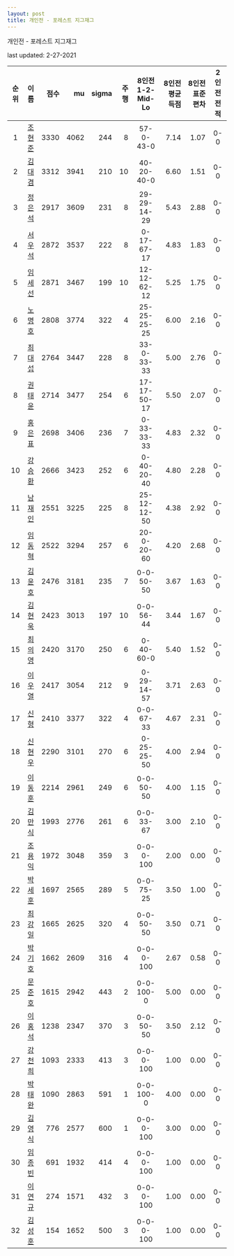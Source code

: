 ```yaml
---
layout: post
title: 개인전 - 포레스트 지그재그
---
```



개인전 - 포레스트 지그재그


last updated: 2-27-2021

| 순위 | 이름 | 점수 | mu | sigma | 주행 | 8인전 1-2-Mid-Lo | 8인전 평균득점 | 8인전 표준편차 | 2인전 전적 |
|:---:|:---:|---:|---:|---:|---:|:---:|---:|---:|:---:|
| 1 | [조현준](../johyeonjun) | 3330 | 4062 | 244 | 8 | 57-0-43-0 | 7.14 | 1.07 | 0-0 |
| 2 | [김대겸](../gimdaigyeom) | 3312 | 3941 | 210 | 10 | 40-20-40-0 | 6.60 | 1.51 | 0-0 |
| 3 | [정은석](../jeongeunseok) | 2917 | 3609 | 231 | 8 | 29-29-14-29 | 5.43 | 2.88 | 0-0 |
| 4 | [서우석](../seouseok) | 2872 | 3537 | 222 | 8 | 0-17-67-17 | 4.83 | 1.83 | 0-0 |
| 5 | [임세선](../imseseon) | 2871 | 3467 | 199 | 10 | 12-12-62-12 | 5.25 | 1.75 | 0-0 |
| 6 | [노명호](../nomyeongho) | 2808 | 3774 | 322 | 4 | 25-25-25-25 | 6.00 | 2.16 | 0-0 |
| 7 | [최대섭](../choidaiseob) | 2764 | 3447 | 228 | 8 | 33-0-33-33 | 5.00 | 2.76 | 0-0 |
| 8 | [권태윤](../gweontaiyun) | 2714 | 3477 | 254 | 6 | 17-17-50-17 | 5.50 | 2.07 | 0-0 |
| 9 | [홍은표](../hongeunpyo) | 2698 | 3406 | 236 | 7 | 0-33-33-33 | 4.83 | 2.32 | 0-0 |
| 10 | [강승환](../gangseunghwan) | 2666 | 3423 | 252 | 6 | 0-40-20-40 | 4.80 | 2.28 | 0-0 |
| 11 | [남재인](../namjaein) | 2551 | 3225 | 225 | 8 | 25-12-12-50 | 4.38 | 2.92 | 0-0 |
| 12 | [임동혁](../imdonghyeok) | 2522 | 3294 | 257 | 6 | 20-0-20-60 | 4.20 | 2.68 | 0-0 |
| 13 | [김윤호](../gimyunho) | 2476 | 3181 | 235 | 7 | 0-0-50-50 | 3.67 | 1.63 | 0-0 |
| 14 | [김현욱](../gimhyeonuk) | 2423 | 3013 | 197 | 10 | 0-0-56-44 | 3.44 | 1.67 | 0-0 |
| 15 | [최의영](../choiuiyeong) | 2420 | 3170 | 250 | 6 | 0-40-60-0 | 5.40 | 1.52 | 0-0 |
| 16 | [이우열](../iuyeol) | 2417 | 3054 | 212 | 9 | 0-29-14-57 | 3.71 | 2.63 | 0-0 |
| 17 | [신형](../shinhyeong) | 2410 | 3377 | 322 | 4 | 0-0-67-33 | 4.67 | 2.31 | 0-0 |
| 18 | [신현우](../shinhyeonu) | 2290 | 3101 | 270 | 6 | 0-25-25-50 | 4.00 | 2.94 | 0-0 |
| 19 | [이동훈](../idonghun) | 2214 | 2961 | 249 | 6 | 0-0-50-50 | 4.00 | 1.15 | 0-0 |
| 20 | [김만식](../gimmanshik) | 1993 | 2776 | 261 | 6 | 0-0-33-67 | 3.00 | 2.10 | 0-0 |
| 21 | [조용익](../joyongik) | 1972 | 3048 | 359 | 3 | 0-0-0-100 | 2.00 | 0.00 | 0-0 |
| 22 | [박세훈](../baksehun) | 1697 | 2565 | 289 | 5 | 0-0-75-25 | 3.50 | 1.00 | 0-0 |
| 23 | [최강일](../choigangil) | 1665 | 2625 | 320 | 4 | 0-0-50-50 | 3.50 | 0.71 | 0-0 |
| 24 | [박기호](../bakgiho) | 1662 | 2609 | 316 | 4 | 0-0-0-100 | 2.67 | 0.58 | 0-0 |
| 25 | [문준호](../munjunho) | 1615 | 2942 | 443 | 2 | 0-0-100-0 | 5.00 | 0.00 | 0-0 |
| 26 | [이홍석](../ihongseok) | 1238 | 2347 | 370 | 3 | 0-0-50-50 | 3.50 | 2.12 | 0-0 |
| 27 | [강천희](../gangcheonhi) | 1093 | 2333 | 413 | 3 | 0-0-0-100 | 1.00 | 0.00 | 0-0 |
| 28 | [박태완](../baktaiwan) | 1090 | 2863 | 591 | 1 | 0-0-100-0 | 4.00 | 0.00 | 0-0 |
| 29 | [김영식](../gimyeongshik) | 776 | 2577 | 600 | 1 | 0-0-0-100 | 3.00 | 0.00 | 0-0 |
| 30 | [임종빈](../imjongbin) | 691 | 1932 | 414 | 4 | 0-0-0-100 | 1.00 | 0.00 | 0-0 |
| 31 | [이연규](../iyeongyu) | 274 | 1571 | 432 | 3 | 0-0-0-100 | 1.00 | 0.00 | 0-0 |
| 32 | [김성훈](../gimseonghun) | 154 | 1652 | 500 | 3 | 0-0-0-100 | 1.00 | 0.00 | 0-0 |
